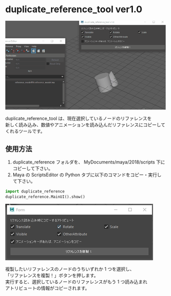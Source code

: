 # duplicate_reference_tool ver1.0

![](img/dup_ref_2.gif)

duplicate_reference_tool は、現在選択しているノードのリファレンスを  
新しく読み込み、数値やアニメーションを読み込んだリファレンスにコピーしてくれるツールです。

## 使用方法

1. duplicate_reference フォルダを、 MyDocuments/maya/2018/scripts 下にコピーして下さい。
2. Maya の ScriptsEditor の Python タブに以下のコマンドをコピー・実行して下さい。

```python
import duplicate_reference
duplicate_reference.MainUI().show()
```

![](img/tool_01.png)

複製したいリファレンスのノードのうちいずれか 1 つを選択し、  
「リファレンスを複製！」ボタンを押します。  
実行すると、選択しているノードのリファレンスがもう 1 つ読み込まれ  
アトリビュートの情報がコピーされます。
